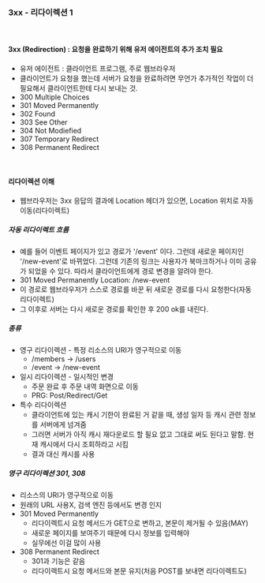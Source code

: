 ### 3xx - 리다이렉션 1

<br />

#### 3xx (Redirection) : 요청을 완료하기 위해 유저 에이전트의 추가 조치 필요

- 유저 에이전트 : 클라이언트 프로그램, 주로 웹브라우저
- 클라이언트가 요청을 했는데 서버가 요청을 완료하려면 무언가 추가적인 작업이 더 필요해서 클라이언트한테 다시 보내는 것.
  <br>
- 300 Multiple Choices
- 301 Moved Permanently
- 302 Found
- 303 See Other
- 304 Not Modiefied
- 307 Temporary Redirect
- 308 Permanent Redirect

<br>

#### 리다이렉션 이해

- 웹브라우저는 3xx 응답의 결과에 Location 헤더가 있으면, Location 위치로 자동 이동(리다이렉트)

##### 자동 리다이렉트 흐름

- 예를 들어 이벤트 페이지가 있고 경로가 '/event' 이다. 그런데 새로운 페이지인 '/new-event'로 바뀌었다. 그런데 기존의 링크는 사용자가 북마크하거나 이미 공유가 되었을 수 있다. 따라서 클라이언트에게 경로 변경을 알려야 한다.
- 301 Moved Permanently
  Location: /new-event
- 이 경로로 웹브라우저가 스스로 경로를 바꾼 뒤 새로운 경로를 다시 요청한다(자동 리다이렉트)
- 그 이후로 서버는 다시 새로운 경로를 확인한 후 200 ok를 내린다.

##### 종류

- 영구 리다이렉션 - 특정 리소스의 URI가 영구적으로 이동
  - /members -> /users
  - /event -> /new-event
- 일시 리다이렉션 - 일시적인 변경
  - 주문 완료 후 주문 내역 화면으로 이동
  - PRG: Post/Redirect/Get
- 특수 리다이렉션
  - 클라이언트에 있는 캐시 기한이 완료된 거 같을 때, 생성 일자 등 캐시 관련 정보를 서버에게 넘겨줌
  - 그러면 서버가 아직 캐시 재다운로드 할 필요 없고 그대로 써도 된다고 말함. 현재 캐시에서 다시 조회하라고 시킴
  - 결과 대신 캐시를 사용

##### 영구 리다이렉션 301, 308

- 리소스의 URI가 영구적으로 이동
- 원래의 URL 사용X, 검색 엔진 등에서도 변경 인지
- 301 Moved Permanently
  - 리다이렉트시 요청 메서드가 GET으로 변하고, 본문이 제거될 수 있음(MAY)
  - 새로운 페이지를 보여주기 때문에 다시 정보를 입력해야
  - 실무에선 이걸 많이 사용
- 308 Permanent Redirect
  - 301과 기능은 같음
  - 리다이렉트시 요청 메서드와 본문 유지(처음 POST를 보내면 리다이렉트도)
